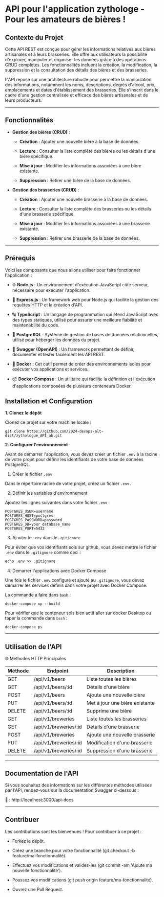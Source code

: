 # API pour l'application zythologe - Pour les amateurs de bières !

## Contexte du Projet

Cette API REST est conçue pour gérer les informations relatives aux bières artisanales et à leurs brasseries. Elle offre aux utilisateurs la possibilité d'explorer, manipuler et organiser les données grâce à des opérations CRUD complètes. Les fonctionnalités incluent la création, la modification, la suppression et la consultation des détails des bières et des brasseries.

L'API repose sur une architecture robuste pour permettre la manipulation des informations, notamment les noms, descriptions, degrés d'alcool, prix, emplacements et dates d'établissement des brasseries. Elle s'inscrit dans le cadre d'une gestion centralisée et efficace des bières artisanales et de leurs producteurs.

---

## Fonctionnalités

- **Gestion des bières (CRUD)** :

    - **Création** : Ajouter une nouvelle bière à la base de données.

    - **Lecture** : Consulter la liste complète des bières ou les détails d'une bière spécifique.

    - **Mise à jour** : Modifier les informations associées à une bière existante.

    - **Suppression** : Retirer une bière de la base de données.

- **Gestion des brasseries (CRUD)** :

    - **Création** : Ajouter une nouvelle brasserie à la base de données.

    - **Lecture** : Consulter la liste complète des brasseries ou les détails d'une brasserie spécifique.

    - **Mise à jour** : Modifier les informations associées à une brasserie existante.

    - **Suppression** : Retirer une brasserie de la base de données.

---

## Prérequis

Voici les composants que nous allons utiliser pour faire fonctionner l'application :

- 🌐 **Node.js** : Un environnement d'exécution JavaScript côté serveur, nécessaire pour exécuter l'application.

- 🚀 **Express.js** : Un framework web pour Node.js qui facilite la gestion des requêtes HTTP et la création d'API.

- 🔠 **TypeScript** : Un langage de programmation qui étend JavaScript avec des types statiques, utilisé pour assurer une meilleure fiabilité et maintenabilité du code.

- 🐘 **PostgreSQL** : Système de gestion de bases de données relationnelles, utilisé pour héberger les données du projet.

- 📑 **Swagger (OpenAPI)** : Un framework permettant de définir, documenter et tester facilement les API REST.

- 🐳 **Docker** : Cet outil permet de créer des environnements isolés pour exécuter vos applications et services.

- 📦 **Docker Compose** : Un utilitaire qui facilite la définition et l'exécution d'applications composées de plusieurs conteneurs Docker.


## Installation et Configuration

**1. Clonez le dépôt**

Clonez ce projet sur votre machine locale :

```
git clone https://github.com/2024-devops-alt-dist/zythologue_API_ab.git
```
**2. Configurer l'environnement**

Avant de démarrer l'application, vous devez créer un fichier `.env` à la racine de votre projet pour définir les identifiants de votre base de données PostgreSQL.

1. Créer le fichier `.env`

Dans le répertoire racine de votre projet, créez un fichier `.env.`

2. Définir les variables d'environnement

Ajoutez les lignes suivantes dans votre fichier ``.env`` :

```
POSTGRES_USER=username
POSTGRES_HOST=postgres
POSTGRES_PASSWORD=password
POSTGRES_DB=your_database_name
POSTGRES_PORT=5432

```

3. Ajouter le ``.env`` dans le ``.gitignore``

Pour éviter que vos identifiants sois sur github, vous devez mettre le fichier ``.env`` dans le ``.gitignore`` comme ceci :

```html
echo .env >> .gitignore
```

4. Demarrer l'applications avec Docker Compose

Une fois le fichier ``.env`` configuré et ajouté au ``.gitignore``, vous devez démarrer les services définis dans votre projet avec Docker Compose.

La commande a faire dans ``bash`` :

```hmlt
docker-compose up --build
```

Pour vérifier que le conteneur sois bien actif aller sur docker Desktop ou taper la commande dans ``bash`` :

```
docker-compose ps
```
---
## Utilisation de l'API

🌐 Méthodes HTTP Principales

| Méthode | Endpoint                        | Description                           |
|---------|---------------------------------|---------------------------------------|
| GET     | /api/v1/beers                   | Liste toutes les bières               |
| GET     | /api/v1/beers/:id               | Détails d'une bière                  |
| POST    | /api/v1/beers                   | Ajoute une nouvelle bière            |
| PUT     | /api/v1/beers/:id               | Met à jour une bière existante       |
| DELETE  | /api/v1/beers/:id               | Supprime une bière                   |
| GET     | /api/v1/breweries               | Liste toutes les brasseries          |
| GET     | /api/v1/breweries/:id           | Détails d'une brasserie              |
| POST    | /api/v1/breweries               | Ajoute une nouvelle brasserie        |
| PUT     | /api/v1/breweries/:id           | Modification d'une brasserie         |
| DELETE  | /api/v1/breweries/:id           | Suppression d'une brasserie          |

---

## Documentation de l'API
Si vous souhaitez des informations sur les différentes méthodes utilisées par l'API, rendez-vous sur la documentation Swagger ci-dessous :

📍 : http://localhost:3000/api-docs

---

## Contribuer

Les contributions sont les bienvenues ! Pour contribuer à ce projet :

- Forkez le dépôt.

- Créez une branche pour votre fonctionnalité (git checkout -b feature/ma-fonctionnalité).

- Effectuez vos modifications et validez-les (git commit -am 'Ajoute ma nouvelle fonctionnalité').

- Poussez vos modifications (git push origin feature/ma-fonctionnalité).

- Ouvrez une Pull Request.
